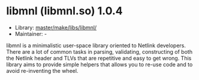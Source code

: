 # libmnl (libmnl.so) 1.0.4
  - Library: [master/make/libs/libmnl/](https://github.com/Freetz-NG/freetz-ng/tree/master/make/libs/libmnl/)
  - Maintainer: -

libmnl is a minimalistic user-space library oriented to Netlink developers. There are a lot of common tasks in parsing, validating, constructing of both the Netlink header and TLVs that are repetitive and easy to get wrong. This library aims to provide simple helpers that allows you to re-use code and to avoid re-inventing the wheel.
